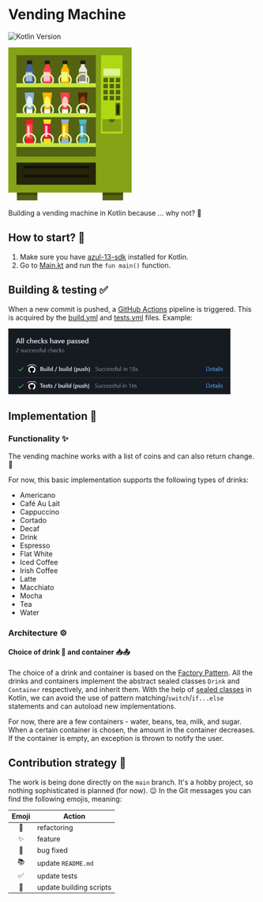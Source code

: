 # Vending Machine

![Kotlin Version](https://img.shields.io/badge/Kotlin-1.8.20-green.svg)

<img src="assets/vending_machine.png" width="250" alt="">

Building a vending machine in Kotlin because ... why not? 🙂

## How to start? 🤔

1. Make sure you have [azul-13-sdk](https://www.azul.com/downloads/?package=jdk) installed for
   Kotlin.
2. Go to [Main.kt](src/main/kotlin/Main.kt) and run the `fun main()` function.

## Building & testing ✅

When a new commit is pushed, a [GitHub Actions](https://github.com/features/actions) pipeline is
triggered. This is acquired by the [build.yml](.github/workflows/build.yml)
and [tests.yml](.github/workflows/tests.yml) files. Example:

<img src="assets/github_actions.png" width="450" alt="">

## Implementation 🔧

### Functionality ✨

The vending machine works with a list of coins and can also return change. 🧙‍

For now, this basic implementation supports the following types of drinks:

* Americano
* Café Au Lait
* Cappuccino
* Cortado
* Decaf
* Drink
* Espresso
* Flat White
* Iced Coffee
* Irish Coffee
* Latte
* Macchiato
* Mocha
* Tea
* Water

### Architecture ⚙️

#### Choice of drink 🍶 and container 📥📤

The choice of a drink and container is based on
the [Factory Pattern](https://en.wikipedia.org/wiki/Factory_(object-oriented_programming)). All the
drinks and containers implement the abstract sealed classes `Drink` and `Container` respectively,
and inherit them. With the help of [sealed classes](https://kotlinlang.org/docs/sealed-classes.html)
in Kotlin, we can avoid the use of pattern matching/`switch`/`if...else` statements and can autoload
new implementations.

For now, there are a few containers - water, beans, tea, milk, and sugar. When a certain container
is chosen, the amount in the container decreases. If the container is empty, an exception is thrown
to notify the user.

## Contribution strategy 🌿

The work is being done directly on the `main` branch. It's a hobby project, so nothing
sophisticated is planned (for now). 😉 In the Git messages you can find the following emojis,
meaning:

| Emoji | Action                  |
|:-----:|-------------------------|
|  🔨   | refactoring             |
|   ✨   | feature                 |
|  🐛   | bug fixed               |
|  📚   | update `README.md`      |
|   ✅   | update tests            |
|  🚀   | update building scripts |
